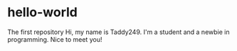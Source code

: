 # hello-world
The first repository
Hi, my name is Taddy249. 
I'm a student and a newbie in programming. 
Nice to meet you!
